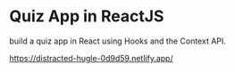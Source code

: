 # Quiz App in ReactJS

build a quiz app in React using Hooks and the Context API.

https://distracted-hugle-0d9d59.netlify.app/

<img src=''>
